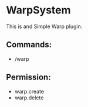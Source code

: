 # WarpSystem

This is and Simple Warp plugin.

## Commands:
- /warp

## Permission:
- warp.create
- warp.delete
